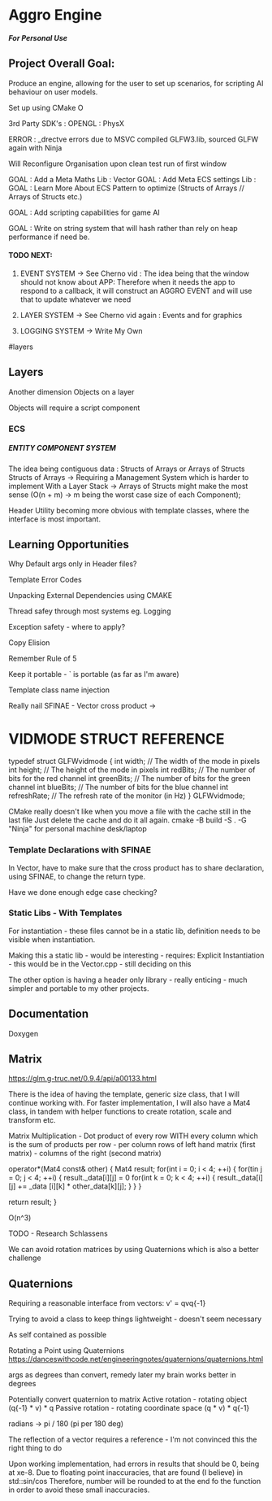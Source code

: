 # Aggro Engine
##### For Personal Use

## Project Overall Goal: 
Produce an engine, allowing for the user to set up scenarios, for scripting AI behaviour on user models. 

Set up using CMake O

3rd Party SDK's : OPENGL : PhysX


ERROR : _drectve errors due to MSVC compiled GLFW3.lib, sourced GLFW again with Ninja

Will Reconfigure Organisation upon clean test run of first window

GOAL : Add a Meta Maths Lib : Vector
GOAL : Add Meta ECS settings Lib : 
GOAL : Learn More About ECS Pattern to optimize (Structs of Arrays // Arrays of Structs etc.)

GOAL : Add scripting capabilities for game AI
 
GOAL : Write on string system that will hash rather than rely on heap performance if need be. 

#### TODO NEXT:

 1. EVENT SYSTEM -> See Cherno vid
    : The idea being that the window should not know about APP: Therefore when it needs the app to respond to a callback, it will construct an AGGRO EVENT and will use that to update whatever we need

 2. LAYER SYSTEM -> See Cherno vid again
    : Events and for graphics
    
 3. LOGGING SYSTEM -> Write My Own



#layers
## Layers

Another dimension
Objects on a layer

Objects will require a script component



### ECS
##### ENTITY COMPONENT SYSTEM
The idea being contiguous data : Structs of Arrays or Arrays of Structs
Structs of Arrays -> Requiring a Management System which is harder to implement
With a Layer Stack -> Arrays of Structs might make the most sense (O(n + m) -> m being the worst case size of each Component);
 

Header Utility becoming more obvious with template classes, where the interface is most important. 



## Learning Opportunities
Why Default args only in Header files? 

Template Error Codes

Unpacking External Dependencies using CMAKE
 
Thread safey through most systems eg. Logging
 
Exception safety - where to apply? 

Copy Elision

Remember Rule of 5

Keep it portable - <cmath>` is portable (as far as I'm aware)
 
Template class name injection

Really nail SFINAE - Vector cross product -> 

# VIDMODE STRUCT REFERENCE
typedef struct GLFWvidmode {
    int width;        // The width of the mode in pixels
    int height;       // The height of the mode in pixels
    int redBits;      // The number of bits for the red channel
    int greenBits;    // The number of bits for the green channel
    int blueBits;     // The number of bits for the blue channel
    int refreshRate;  // The refresh rate of the monitor (in Hz)
} GLFWvidmode;

CMake really doesn't like when you move a file with the cache still in the last file
Just delete the cache and do it all again.
cmake -B build -S . -G "Ninja" for personal machine desk/laptop

### Template Declarations with SFINAE 
In Vector, have to make sure that the cross product has to share declaration, using SFINAE, to change the return type.

Have we done enough edge case checking? 
 

### Static Libs - With Templates
For instantiation - these files cannot be in a static lib, definition needs to be visible when instantiation. 

Making this a static lib - would be interesting - requires: 
Explicit Instantiation - this would be in the Vector.cpp - still deciding on this

The other option is having a header only library - really enticing - much simpler and portable to my other projects. 

## Documentation 
Doxygen
 

## Matrix
https://glm.g-truc.net/0.9.4/api/a00133.html

There is the idea of having the template, generic size class, that I will continue working with. 
For faster implementation, I will also have a Mat4 class, in tandem with helper functions to create rotation, scale and transform etc. 

Matrix Multiplication - Dot product of every row WITH every column
which is the sum of products per row - per column
rows of left hand matrix (first matrix) - columns of the right (second matrix)
 
operator*(Mat4 const& other)
{ 
   Mat4<float> result;
   for(int i = 0; i < 4; ++i)
   { 
      for(tin j = 0; j < 4; ++i)
      { 
         result._data[i][j] = 0
         for(int k = 0; k < 4; ++i)
         { 
            result._data[i][j] += _data [i][k] * other_data[k][j];
         }
      }
   }

   return result;
}

O(n^3)
 
TODO - Research Schlassens

We can avoid rotation matrices by using Quaternions which is also a better challenge


## Quaternions
Requiring a reasonable interface from vectors: 
v' = qvq{-1}

Trying to avoid a class to keep things lightweight - doesn't seem necessary

As self contained as possible
 
Rotating a Point using Quaternions
https://danceswithcode.net/engineeringnotes/quaternions/quaternions.html

args as degrees than convert, remedy later
my brain works better in degrees

Potentially convert quaternion to matrix
Active rotation - rotating object (q{-1} * v) * q
Passive rotation - rotating coordinate space (q * v) * q{-1}

radians -> pi / 180 (pi per 180 deg)
 
The reflection of a vector requires a reference - I'm not convinced this the right thing to do
 
Upon working implementation, had errors in results that should be 0, being at xe-8. 
Due to floating point inaccuracies, that are found (I believe) in std::sin/cos
Therefore, number will be rounded to at the end fo the function in order to avoid these small inaccuracies. 

